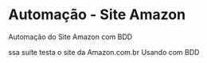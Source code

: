 # Automação - Site Amazon
Automação do Site Amazon com BDD

ssa suíte testa o site da Amazon.com.br
Usando com BDD
